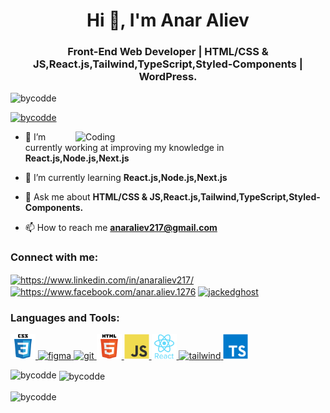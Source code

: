 <h1 align="center">Hi 👋, I'm Anar Aliev</h1>
<h3 align="center">Front-End Web Developer | HTML/CSS & JS,React.js,Tailwind,TypeScript,Styled-Components | WordPress.</h3>
<p align=""> <img src="https://komarev.com/ghpvc/?username=bycodde&label=Profile%20views&color=0e75b6&style=flat" alt="bycodde" /> </p>

<p align="left"> <a href="https://github.com/ryo-ma/github-profile-trophy"><img src="https://github-profile-trophy.vercel.app/?username=bycodde" alt="bycodde" /></a> </p>
<img  align="right" alt="Coding" width="400" src="https://cdn.dribbble.com/users/1162077/screenshots/3848914/programmer.gif" alt="" />

- 🔭 I’m currently working at improving my knowledge in **React.js,Node.js,Next.js**

- 🌱 I’m currently learning **React.js,Node.js,Next.js**

- 💬 Ask me about **HTML/CSS & JS,React.js,Tailwind,TypeScript,Styled-Components.**

- 📫 How to reach me **anaraliev217@gmail.com**



<h3 align="left">Connect with me:</h3>
<p align="left">
<a href="https://linkedin.com/in/https://www.linkedin.com/in/anaraliev217/" target="blank"><img align="center" src="https://raw.githubusercontent.com/rahuldkjain/github-profile-readme-generator/master/src/images/icons/Social/linked-in-alt.svg" alt="https://www.linkedin.com/in/anaraliev217/" height="30" width="40" /></a>
<a href="https://fb.com/https://www.facebook.com/anar.aliev.1276" target="blank"><img align="center" src="https://raw.githubusercontent.com/rahuldkjain/github-profile-readme-generator/master/src/images/icons/Social/facebook.svg" alt="https://www.facebook.com/anar.aliev.1276" height="30" width="40" /></a>
<a href="https://discord.gg/jackedghost" target="blank"><img align="center" src="https://raw.githubusercontent.com/rahuldkjain/github-profile-readme-generator/master/src/images/icons/Social/discord.svg" alt="jackedghost" height="30" width="40" /></a>
</p>

<h3 align="left">Languages and Tools:</h3>
<p align="left"> <a href="https://www.w3schools.com/css/" target="_blank" rel="noreferrer"> <img src="https://raw.githubusercontent.com/devicons/devicon/master/icons/css3/css3-original-wordmark.svg" alt="css3" width="40" height="40"/> </a> <a href="https://www.figma.com/" target="_blank" rel="noreferrer"> <img src="https://www.vectorlogo.zone/logos/figma/figma-icon.svg" alt="figma" width="40" height="40"/> </a> <a href="https://git-scm.com/" target="_blank" rel="noreferrer"> <img src="https://www.vectorlogo.zone/logos/git-scm/git-scm-icon.svg" alt="git" width="40" height="40"/> </a> <a href="https://www.w3.org/html/" target="_blank" rel="noreferrer"> <img src="https://raw.githubusercontent.com/devicons/devicon/master/icons/html5/html5-original-wordmark.svg" alt="html5" width="40" height="40"/> </a> <a href="https://developer.mozilla.org/en-US/docs/Web/JavaScript" target="_blank" rel="noreferrer"> <img src="https://raw.githubusercontent.com/devicons/devicon/master/icons/javascript/javascript-original.svg" alt="javascript" width="40" height="40"/> </a> <a href="https://reactjs.org/" target="_blank" rel="noreferrer"> <img src="https://raw.githubusercontent.com/devicons/devicon/master/icons/react/react-original-wordmark.svg" alt="react" width="40" height="40"/> </a> <a href="https://tailwindcss.com/" target="_blank" rel="noreferrer"> <img src="https://www.vectorlogo.zone/logos/tailwindcss/tailwindcss-icon.svg" alt="tailwind" width="40" height="40"/> </a> <a href="https://www.typescriptlang.org/" target="_blank" rel="noreferrer"> <img src="https://raw.githubusercontent.com/devicons/devicon/master/icons/typescript/typescript-original.svg" alt="typescript" width="40" height="40"/> </a> </p>

<p><img align="left" src="https://github-readme-stats.vercel.app/api/top-langs?username=bycodde&show_icons=true&locale=en&layout=compact" alt="bycodde" /></p>

<p>&nbsp;<img align="center" src="https://github-readme-stats.vercel.app/api?username=bycodde&show_icons=true&locale=en" alt="bycodde" /></p>

<p><img align="center" src="https://github-readme-streak-stats.herokuapp.com/?user=bycodde&" alt="bycodde" /></p>
